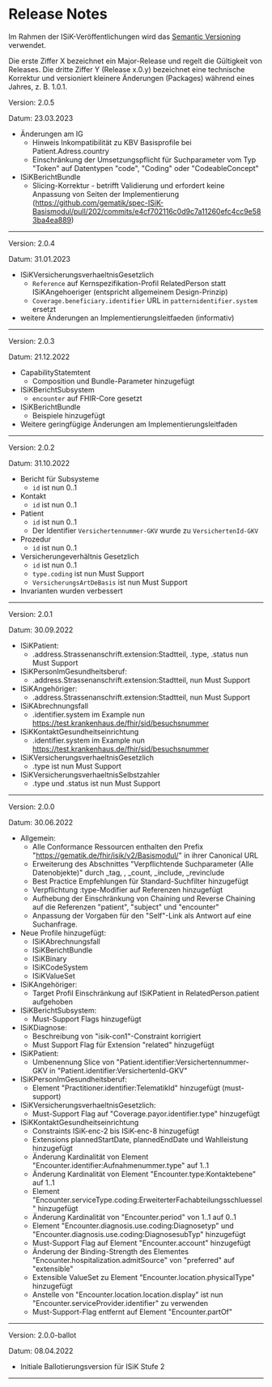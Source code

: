 # Release Notes

Im Rahmen der ISiK-Veröffentlichungen wird das [Semantic Versioning](https://semver.org/lang/de/) verwendet.

Die erste Ziffer X bezeichnet ein Major-Release und regelt die Gültigkeit von Releases. Die dritte Ziffer Y (Release x.0.y) bezeichnet eine technische Korrektur und versioniert kleinere Änderungen (Packages) während eines Jahres, z. B. 1.0.1.

Version: 2.0.5

Datum: 23.03.2023

- Änderungen am IG
  - Hinweis Inkompatibilität zu KBV Basisprofile bei Patient.Adress.country
  - Einschränkung der Umsetzungspflicht für Suchparameter vom Typ "Token" auf Datentypen "code", "Coding" oder "CodeableConcept"
- ISiKBerichtBundle
  - Slicing-Korrektur - betrifft Validierung und erfordert keine Anpassung von Seiten der Implementierung (https://github.com/gematik/spec-ISiK-Basismodul/pull/202/commits/e4cf702116c0d9c7a11260efc4cc9e583ba4ea889)

----
Version: 2.0.4

Datum: 31.01.2023

- ISiKVersicherungsverhaeltnisGesetzlich
  - ```Reference``` auf Kernspezifikation-Profil RelatedPerson statt ISiKAngehoeriger (entspricht allgemeinem Design-Prinzip)
  - ```Coverage.beneficiary.identifier``` URL in ```patternidentifier.system``` ersetzt
- weitere Änderungen an Implementierungsleitfaeden (informativ)
----
Version: 2.0.3

Datum: 21.12.2022

- CapabilityStatemtent
  - Composition und Bundle-Parameter hinzugefügt
- ISiKBerichtSubsystem
  - ```encounter``` auf FHIR-Core gesetzt
- ISiKBerichtBundle
  - Beispiele hinzugefügt
- Weitere geringfügige Änderungen am Implementierungsleitfaden



----
Version: 2.0.2

Datum: 31.10.2022

- Bericht für Subsysteme
  - ```id``` ist nun 0..1
- Kontakt
  - ```id``` ist nun 0..1
- Patient
  - ```id``` ist nun 0..1
  - Der Identifier ```Versichertennummer-GKV``` wurde zu ```VersichertenId-GKV```
- Prozedur
  - ```id``` ist nun 0..1
- Versicherungeverhältnis Gesetzlich
  - ```id``` ist nun 0..1
  - ```type.coding``` ist nun Must Support
  - ```VersicherungsArtDeBasis``` ist nun Must Support
- Invarianten wurden verbessert

----
Version: 2.0.1

Datum: 30.09.2022

* ISiKPatient:
  * .address.Strassenanschrift.extension:Stadtteil, .type, .status nun Must Support
* ISiKPersonImGesundheitsberuf:
  * .address.Strassenanschrift.extension:Stadtteil, nun Must Support
* ISiKAngehöriger:
  * .address.Strassenanschrift.extension:Stadtteil, nun Must Support
* ISiKAbrechnungsfall
  * .identifier.system im Example nun https://test.krankenhaus.de/fhir/sid/besuchsnummer
* ISiKKontaktGesundheitseinrichtung
  * .identifier.system im Example nun https://test.krankenhaus.de/fhir/sid/besuchsnummer
* ISiKVersicherungsverhaeltnisGesetzlich
  * .type ist nun Must Support
* ISiKVersicherungsverhaeltnisSelbstzahler
  * .type und .status ist nun Must Support

----
Version: 2.0.0

Datum: 30.06.2022

* Allgemein:
    * Alle Conformance Ressourcen enthalten den Prefix "https://gematik.de/fhir/isik/v2/Basismodul/" in ihrer Canonical URL
    * Erweiterung des Abschnittes "Verpflichtende Suchparameter (Alle Datenobjekte)" durch _tag, , _count, _include, _revinclude
    * Best Practice Empfehlungen für Standard-Suchfilter hinzugefügt
    * Verpflichtung :type-Modifier auf Referenzen hinzugefügt
    * Aufhebung der Einschränkung von Chaining und Reverse Chaining auf die Referenzen "patient", "subject" und "encounter"
    * Anpassung der Vorgaben für den "Self"-Link als Antwort auf eine Suchanfrage.
* Neue Profile hinzugefügt:
    * ISiKAbrechnungsfall
    * ISiKBerichtBundle
    * ISiKBinary
    * ISiKCodeSystem
    * ISiKValueSet
* ISiKAngehöriger:
    * Target Profil Einschränkung auf ISiKPatient in RelatedPerson.patient aufgehoben
* ISiKBerichtSubsystem:
    * Must-Support Flags hinzugefügt
* ISiKDiagnose:
    * Beschreibung von "isik-con1"-Constraint korrigiert
    * Must Support Flag für Extension "related" hinzugefügt
* ISiKPatient:
    * Umbenennung Slice von "Patient.identifier:Versichertennummer-GKV in "Patient.identifier:VersichertenId-GKV"
* ISiKPersonImGesundheitsberuf:
    * Element "Practitioner.identifier:TelematikId" hinzugefügt (must-support)
* ISiKVersicherungsverhaeltnisGesetzlich:
    * Must-Support Flag auf "Coverage.payor.identifier.type" hinzugefügt
* ISiKKontaktGesundheitseinrichtung
    * Constraints ISiK-enc-2 bis ISiK-enc-8 hinzugefügt
    * Extensions plannedStartDate, plannedEndDate und Wahlleistung hinzugefügt
    * Änderung Kardinalität von Element "Encounter.identifier:Aufnahmenummer.type" auf 1..1
    * Änderung Kardinalität von Element "Encounter.type:Kontaktebene" auf 1..1
    * Element "Encounter.serviceType.coding:ErweiterterFachabteilungsschluessel" hinzugefügt
    * Änderung Kardinalität von "Encounter.period" von 1..1 auf 0..1
    * Element "Encounter.diagnosis.use.coding:Diagnosetyp" und "Encounter.diagnosis.use.coding:DiagnosesubTyp" hinzugefügt
    * Must-Support Flag auf Element "Encounter.account" hinzugefügt
    * Änderung der Binding-Strength des Elementes "Encounter.hospitalization.admitSource" von "preferred" auf "extensible"
    * Extensible ValueSet zu Element "Encounter.location.physicalType" hinzugefügt
    * Anstelle von "Encounter.location.location.display" ist nun "Encounter.serviceProvider.identifier" zu verwenden
    * Must-Support-Flag entfernt auf Element "Encounter.partOf"

----
Version: 2.0.0-ballot

Datum: 08.04.2022

* Initiale Ballotierungsversion für ISiK Stufe 2
----